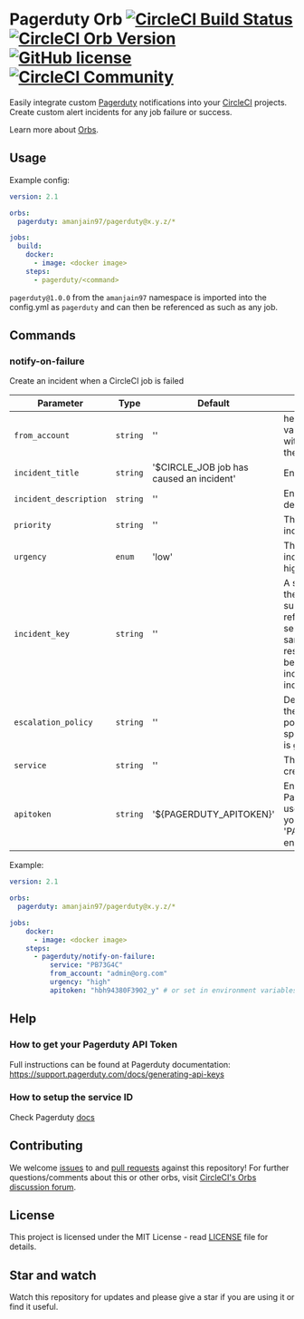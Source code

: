 # Pagerduty Orb [![CircleCI Build Status](https://circleci.com/gh/amanjain97/Pagerduty-orb.svg?style=shield "CircleCI Build Status")](https://circleci.com/gh/amanjain97/Pagerduty-orb) [![CircleCI Orb Version](https://img.shields.io/badge/endpoint.svg?url=https://badges.circleci.io/orb/amanjain97/pagerduty)](https://circleci.com/orbs/registry/orb/amanjain97/pagerduty) [![GitHub license](https://img.shields.io/badge/license-MIT-blue.svg)](https://raw.githubusercontent.com/amanjain97/Pagerduty-orb/master/LICENSE) [![CircleCI Community](https://img.shields.io/badge/community-CircleCI%20Discuss-343434.svg)](https://discuss.circleci.com/c/ecosystem/orbs)

Easily integrate custom [Pagerduty](https://pagerduty.com/ "Pagerduty") notifications into your [CircleCI](https://circleci.com/ "CircleCI") projects. Create custom alert incidents for any job failure or success.

Learn more about [Orbs](https://circleci.com/docs/2.0/using-orbs/ "Using Orbs").

## Usage
Example config:

```yaml
version: 2.1

orbs:
  pagerduty: amanjain97/pagerduty@x.y.z/*

jobs:
  build:
    docker:
      - image: <docker image>
    steps:
      - pagerduty/<command>
```

`pagerduty@1.0.0` from the `amanjain97` namespace is imported into the config.yml as `pagerduty` and can then be referenced as such as any job.

## Commands

### notify-on-failure
Create an incident when a CircleCI job is failed

| Parameter | Type | Default | Description |
|-----------|------|---------|-------------|
| `from_account` | `string` | '' | he email address of a valid user associated with the account making the request. |
| `incident_title` | `string` | '$CIRCLE_JOB job has caused an incident' | Enter custom title. |
| `incident_description` | `string` | '' | Enter the string describing the incident. |
| `priority` | `string` | '' | The priority of this incident. |
| `urgency` | `enum` | 'low' | The urgency of the incident and it can be high or low. |
| `incident_key` | `string` | '' | A string which identifies the incident. Sending subsequent requests referencing the same service and with the same incident_key will result in those requests being rejected if an open incident matches that incident_key. |
| `escalation_policy` | `string` | '' | Delegate this incident to the specified escalation policy. Cannot be specified if an assignee is given. |
| `service` | `string` | '' | The incident will be created on this service. |
| `apitoken` | `string` | '${PAGERDUTY_APITOKEN}' | Enter either your Pagertduty API token or use the CircleCI UI to add your token under the 'PAGERDUTY_APITOKEN' env var |

Example:

```yaml
version: 2.1

orbs:
  pagerduty: amanjain97/pagerduty@x.y.z/*

jobs:
    docker:
      - image: <docker image>
    steps:
      - pagerduty/notify-on-failure:
          service: "PB73G4C"
          from_account: "admin@org.com"
          urgency: "high"
          apitoken: "hbh94380F3902_y" # or set in environment variables using Circle CI 
```

## Help

### How to get your Pagerduty API Token 
Full instructions can be found at Pagerduty documentation: https://support.pagerduty.com/docs/generating-api-keys

### How to setup the service ID 
Check Pagerduty [docs](https://support.pagerduty.com/docs)

## Contributing
We welcome [issues](https://github.com/amanjain97/Pagerduty-orb/issues) to and [pull requests](https://github.com/amanjain97/Pagerduty-orb/pulls) against this repository! For further questions/comments about this or other orbs, visit [CircleCI's Orbs discussion forum](https://discuss.circleci.com/c/ecosystem/orbs).

## License
This project is licensed under the MIT License - read [LICENSE](LICENSE) file for details.

## Star and watch 
Watch this repository for updates and please give a star if you are using it or find it useful.
